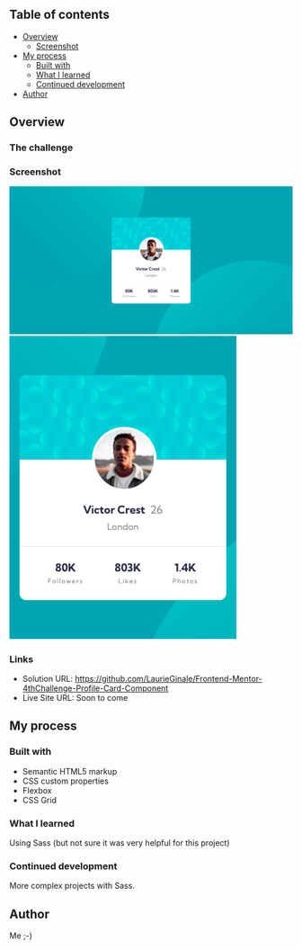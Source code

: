 
## Table of contents

- [Overview](#overview)
  - [Screenshot](#screenshot)
- [My process](#my-process)
  - [Built with](#built-with)
  - [What I learned](#what-i-learned)
  - [Continued development](#continued-development)
- [Author](#author)

## Overview

### The challenge


### Screenshot

![](./images/screenshot-desktop.png)
![](./images/screenshot-mobile.png)

### Links

- Solution URL: https://github.com/LaurieGinale/Frontend-Mentor-4thChallenge-Profile-Card-Component
- Live Site URL: Soon to come

## My process

### Built with

- Semantic HTML5 markup
- CSS custom properties
- Flexbox
- CSS Grid

### What I learned

Using Sass (but not sure it was very helpful for this project)

### Continued development

More complex projects with Sass.


## Author

Me ;-)

